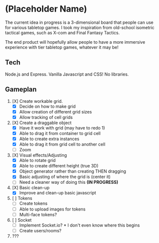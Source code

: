 # (Placeholder Name)
The current idea in progress is a 3-dimensional board that people can use for various tabletop games. I took my inspiration from old-school isometric tactical games, such as X-com and Final Fantasy Tactics.

The end product will hopefully allow people to have a more immersive experience with tier tabletop games, whatever it may be!

## Tech
Node.js and Express.
Vanilla Javascript and CSS! No libraries.

## Gameplan
1. [X] Create workable grid.
    * [X] Decide on how to make grid
    * [X] Allow creation of different grid sizes
    * [X] Allow tracking of cell grids
2. [X] Create a draggable object
     * [X] Have it work with grid (may have to redo 1)
     * [X] Able to drag it from container to grid cell
     * [X] Able to create extra instances
     * [X] Able to drag it from grid cell to another cell
     * [ ] Zoom
3. [X] Visual effects/Adjusting
     * [X] Able to rotate grid
     * [X] Able to create different height (true 3D)
     * [X] Object generator rather than creating THEN dragging
     * [X] Basic adjusting of where the grid is (center it)
     * [ ] Need a cleaner way of doing this **(IN PROGRESS)**
4. [X] Basic clean-up
     * [X] Improve and clean-up basic javascript
5. [ ] Tokens
     * [ ] Create tokens
     * [ ] Able to upload images for tokens
     * [ ] Multi-face tokens?
6. [ ] Socket
     * [ ] Implement Socket.io?
           * I don't even know where this begins
     * [ ] Create users/rooms?
7. ???
